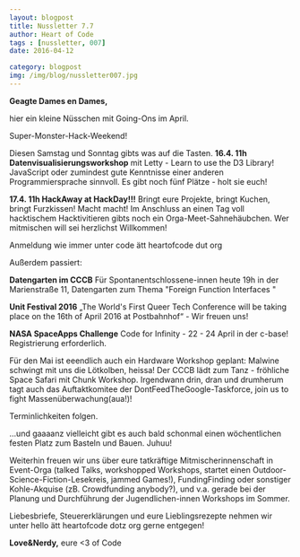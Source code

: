 ```yaml
---
layout: blogpost
title: Nussletter 7.7
author: Heart of Code
tags : [nussletter, 007]
date: 2016-04-12

category: blogpost
img: /img/blog/nussletter007.jpg
---
```

**Geagte Dames en Dames,**

hier ein kleine Nüsschen mit Going-Ons im April.

Super-Monster-Hack-Weekend!

Diesen Samstag und Sonntag gibts was auf die Tasten.
**16.4. 11h Datenvisualisierungsworkshop** mit Letty  - Learn to use the D3 Library! JavaScript oder zumindest gute Kenntnisse einer anderen Programmiersprache sinnvoll. Es gibt noch fünf Plätze - holt sie euch!

**17.4. 11h HackAway at HackDay!!!**
Bringt eure Projekte, bringt Kuchen, bringt Furzkissen! Macht macht!
Im Anschluss an einen Tag voll hacktischem Hacktivitieren gibts noch ein Orga-Meet-Sahnehäubchen.
Wer mitmischen will sei herzlichst Willkommen!

Anmeldung wie immer unter code ätt heartofcode dut org

Außerdem passiert:

**Datengarten im CCCB**
Für Spontanentschlossene-innen heute 19h in der Marienstraße 11, Datengarten zum Thema "Foreign Function Interfaces "

**Unit Festival 2016**
„The World's First Queer Tech Conference will be taking place on the 16th of April 2016 at Postbahnhof“ - Wir freuen uns!

**NASA SpaceApps Challenge**
Code for Infinity - 22 - 24 April in der c-base! Registrierung erforderlich.

Für den Mai ist eeendlich auch ein Hardware Workshop geplant:
Malwine schwingt mit uns die Lötkolben, heissa!
Der CCCB lädt zum Tanz - fröhliche Space Safari mit Chunk Workshop.
Irgendwann drin, dran und drumherum tagt auch das Auftaktkomitee der DontFeedTheGoogle-Taskforce, join us to fight Massenüberwachung(aua!)!

Terminlichkeiten folgen.

…und gaaaanz vielleicht gibt es auch bald schonmal einen wöchentlichen festen Platz zum Basteln und Bauen. Juhuu!

Weiterhin freuen wir uns über eure tatkräftige Mitmischerinnenschaft in Event-Orga (talked Talks, workshopped Workshops, startet einen Outdoor-Science-Fiction-Lesekreis, jammed Games!), FundingFinding oder sonstiger Kohle-Akquise (zB. Crowdfunding anybody?), und v.a. gerade bei der Planung und Durchführung der Jugendlichen-innen Workshops im Sommer.

Liebesbriefe, Steuererklärungen und eure Lieblingsrezepte nehmen wir unter hello ätt heartofcode dotz org gerne entgegen!

**Love&Nerdy,**
eure <3 of Code
